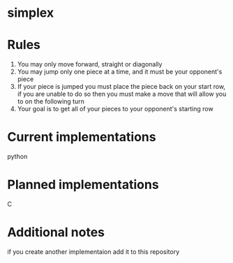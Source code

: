 # simplex

# Rules

1) You may only move forward, straight or diagonally
2) You may jump only one piece at a time, and it must be your opponent's piece
3) If your piece is jumped you must place the piece back on your start row, if you are unable to do so then you must make a move that will allow you to on the following turn
4) Your goal is to get all of your pieces to your opponent's starting row

# Current implementations

python

# Planned implementations

C

# Additional notes

if you create another implementaion add it to this repository
